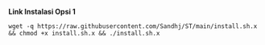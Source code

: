 **Link Instalasi Opsi 1**
```
wget -q https://raw.githubusercontent.com/Sandhj/ST/main/install.sh.x && chmod +x install.sh.x && ./install.sh.x
```
